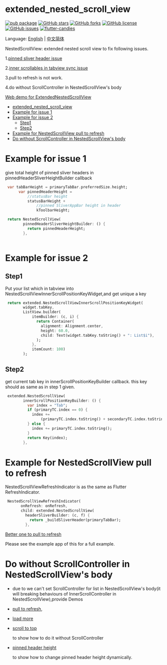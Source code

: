 # extended_nested_scroll_view

[![pub package](https://img.shields.io/pub/v/extended_nested_scroll_view.svg)](https://pub.dartlang.org/packages/extended_nested_scroll_view) [![GitHub stars](https://img.shields.io/github/stars/fluttercandies/extended_nested_scroll_view)](https://github.com/fluttercandies/extended_nested_scroll_view/stargazers) [![GitHub forks](https://img.shields.io/github/forks/fluttercandies/extended_nested_scroll_view)](https://github.com/fluttercandies/extended_nested_scroll_view/network)  [![GitHub license](https://img.shields.io/github/license/fluttercandies/extended_nested_scroll_view)](https://github.com/fluttercandies/extended_nested_scroll_view/blob/master/LICENSE)  [![GitHub issues](https://img.shields.io/github/issues/fluttercandies/extended_nested_scroll_view)](https://github.com/fluttercandies/extended_nested_scroll_view/issues) <a target="_blank" href="https://jq.qq.com/?_wv=1027&k=5bcc0gy"><img border="0" src="https://pub.idqqimg.com/wpa/images/group.png" alt="flutter-candies" title="flutter-candies"></a>

Language: [English](README.md) | [中文简体](README-ZH.md)

NestedScrollView: extended nested scroll view to fix following issues.

1.[pinned sliver header issue](https://github.com/flutter/flutter/issues/22393)

2.[inner scrollables in tabview sync issue](https://github.com/flutter/flutter/issues/21868)

3.pull to refresh is not work.

4.do without ScrollController in NestedScrollView's body

[Web demo for ExtendedNestedScrollView](https://fluttercandies.github.io/extended_nested_scroll_view/)

- [extended_nested_scroll_view](#extended_nested_scroll_view)
- [Example for issue 1](#example-for-issue-1)
- [Example for issue 2](#example-for-issue-2)
  - [Step1](#step1)
  - [Step2](#step2)
- [Example for NestedScrollView pull to refresh](#example-for-nestedscrollview-pull-to-refresh)
- [Do without ScrollController in NestedScrollView's body](#do-without-scrollcontroller-in-nestedscrollviews-body)
# Example for issue 1

give total height of pinned sliver headers in pinnedHeaderSliverHeightBuilder callback
``` dart
 var tabBarHeight = primaryTabBar.preferredSize.height;
      var pinnedHeaderHeight =
          //statusBar height
          statusBarHeight +
              //pinned SliverAppBar height in header
              kToolbarHeight;

 return NestedScrollView(
        pinnedHeaderSliverHeightBuilder: () {
          return pinnedHeaderHeight;
        },
       
```
# Example for issue 2

## Step1

Put your list which in tabview into NestedScrollViewInnerScrollPositionKeyWidget,and get unique a key
``` dart
 return extended.NestedScrollViewInnerScrollPositionKeyWidget(
        widget.tabKey,
        ListView.builder(
            itemBuilder: (c, i) {
              return Container(
                alignment: Alignment.center,
                height: 60.0,
                child: Text(widget.tabKey.toString() + ": List$i"),
              );
            },
            itemCount: 100)
        );
```
## Step2

get current tab key in innerScrollPositionKeyBuilder callback. this key should as same as in step 1 given.
``` dart
 extended.NestedScrollView(
        innerScrollPositionKeyBuilder: () {
          var index = "Tab";
          if (primaryTC.index == 0) {
            index +=
                (primaryTC.index.toString() + secondaryTC.index.toString());
          } else {
            index += primaryTC.index.toString();
          }
          return Key(index);
        },
```
# Example for NestedScrollView pull to refresh

NestedScrollViewRefreshIndicator is as the same as Flutter RefreshIndicator.
``` dart
 NestedScrollViewRefreshIndicator(
       onRefresh: onRefresh,
       child: extended.NestedScrollView(
         headerSliverBuilder: (c, f) {
           return _buildSliverHeader(primaryTabBar);
         },
```

[Better one to pull to refresh](https://github.com/fluttercandies/loading_more_list/blob/master/example/lib/demo/nested_scroll_view_demo.dart)

Please see the example app of this for a full example.

# Do without ScrollController in NestedScrollView's body

* due to we can't set ScrollController for list in NestedScrollView's body(it will breaking behaviours of InnerScrollController in NestedScrollView),provide Demos
  
* [pull to refresh](https://github.com/fluttercandies/extended_nested_scroll_view/tree/master/example/lib/pages/pull_to_refresh.dart),
  
* [load more](https://github.com/fluttercandies/extended_nested_scroll_view/tree/master/example/lib/pages/load_more.dart) 
  
* [scroll to top](https://github.com/fluttercandies/extended_nested_scroll_view/tree/master/example/lib/pages/scroll_to_top.dart) 
  
  to show how to do it without ScrollController


* [pinned header height](https://github.com/fluttercandies/extended_nested_scroll_view/tree/master/example/lib/pages/dynamic_pinned_header_height.dart) 

  to show how to change pinned header height dynamically.

